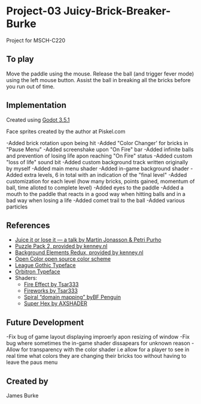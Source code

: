 # Project-03 Juicy-Brick-Breaker-Burke

Project for MSCH-C220

## To play

Move the paddle using the mouse. Release the ball (and trigger fever mode) using the left mouse button. Assist the ball in breaking all the bricks before you run out of time.

## Implementation

Created using [Godot 3.5.1](https://godotengine.org/download)

Face sprites created by the author at Piskel.com

-Added brick rotation upon being hit
-Added "Color Changer' for bricks in "Pause Menu"
-Added screenshake upon "On Fire" bar
-Added infinite balls and prevention of losing life apon reaching "On Fire" status
-Added custom "loss of life" sound bit
-Added custom background track written originally by myself
-Added main menu shader
-Added in-game background shader
-Added extra levels, 6 in total with an indication of the "final level"
-Added customization for each level (how many bricks, points gained, momentum of ball, time alloted to complete level)
-Added eyes to the paddle
-Added a mouth to the paddle that reacts in a good way when hitting balls and in a bad way when losing a life
-Added comet trail to the ball
-Added various particles


## References
 * [Juice it or lose it — a talk by Martin Jonasson & Petri Purho](https://www.youtube.com/watch?v=Fy0aCDmgnxg)
 * [Puzzle Pack 2, provided by kenney.nl](https://kenney.nl/assets/puzzle-pack-2)
 * [Background Elements Redux, provided by kenney.nl](https://kenney.nl/assets/background-elements-redux)
 * [Open Color open source color scheme](https://yeun.github.io/open-color/)
 * [League Gothic Typeface](https://www.theleagueofmoveabletype.com/league-gothic)
 * [Orbitron Typeface](https://www.theleagueofmoveabletype.com/orbitron)
 * Shaders:
	 * [Fire Effect by Tsar333](https://godotshaders.com/shader/fire-effect/)
	 * [Fireworks by Tsar333](https://godotshaders.com/shader/fireworks/)
	 * [Spiral “domain mapping” byBF Penguin](https://godotshaders.com/shader/spiral-domain-mapping/)
	 * [Super Hex by AXSHADER](https://godotshaders.com/shader/super-hex/)

## Future Development
-Fix bug of game layout displaying improerly apon resizing of window
-Fix bug where sometimes the in-game shader dissapears for unknown reason
-Allow for transparency with the color shader i.e allow for a player to see in real time what colors they are changing their bricks too without having to leave the paus menu



## Created by 

James Burke
